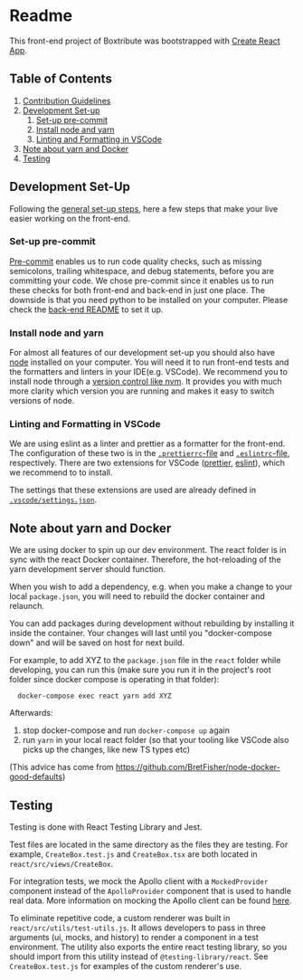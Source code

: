 # Readme

This front-end project of Boxtribute was bootstrapped with [Create React App](https://github.com/facebook/create-react-app).

## Table of Contents

1. [Contribution Guidelines](../CONTRIBUTING.md)
2. [Development Set-up](#development-set-up)
   1. [Set-up pre-commit](#set-up-pre-commit)
   2. [Install node and yarn](#install-node-and-yarn)
   3. [Linting and Formatting in VSCode](#linting-and-formatting-in-vscode)
3. [Note about yarn and Docker](#note-about-yarn-and-docker)
4. [Testing](#testing)

## Development Set-Up

Following the [general set-up steps](../README.md), here a few steps that make your live easier working on the front-end.

### Set-up pre-commit

[Pre-commit](https://pre-commit.com/) enables us to run code quality checks, such as missing semicolons, trailing whitespace, and debug statements, before you are committing your code. We chose pre-commit since it enables us to run these checks for both front-end and back-end in just one place.
The downside is that you need python to be installed on your computer.
Please check the [back-end README](../back/README.md#set-up-pre-commit) to set it up.

### Install node and yarn

For almost all features of our development set-up you should also have [node](https://nodejs.org/en/download/) installed on your computer. You will need it to run front-end tests and the formatters and linters in your IDE(e.g. VSCode).
We recommend you to install node through a [version control like nvm](https://github.com/nvm-sh/nvm). It provides you with much more clarity which version you are running and makes it easy to switch versions of node.

### Linting and Formatting in VSCode

We are using eslint as a linter and prettier as a formatter for the front-end. The configuration of these two is in the [`.prettierrc`-file](../.prettierrc) and [`.eslintrc`-file](../.eslintrc), respectively. There are two extensions for VSCode ([prettier](https://marketplace.visualstudio.com/items?itemName=esbenp.prettier-vscode), [eslint](dbaeumer.vscode-eslint)), which we recommend to to install.

The settings that these extensions are used are already defined in [`.vscode/settings.json`](../.vscode/settings.json).

## Note about yarn and Docker

We are using docker to spin up our dev environment. The react folder is in sync with the react Docker container. Therefore, the hot-reloading of the yarn development server should function.

When you wish to add a dependency, e.g. when you make a change to your local `package.json`, you will need to rebuild the docker container and relaunch.

You can add packages during development without rebuilding by installing it inside the container. Your changes will last until you "docker-compose down" and will be saved on host for next build.

For example, to add XYZ to the `package.json` file in the `react` folder while developing, you can run this (make sure you run it in the project's root folder since docker compose is operating in that folder):

      docker-compose exec react yarn add XYZ

Afterwards: 
1. stop docker-compose and run `docker-compose up` again
2. run `yarn` in your local react folder (so that your tooling like VSCode also picks up the changes, like new TS types etc)
 
(This advice has come from https://github.com/BretFisher/node-docker-good-defaults)

## Testing

Testing is done with React Testing Library and Jest.

Test files are located in the same directory as the files they are testing. For example, `CreateBox.test.js` and `CreateBox.tsx` are both located in `react/src/views/CreateBox`.

For integration tests, we mock the Apollo client with a `MockedProvider` component instead of the `ApolloProvider` component that is used to handle real data. More information on mocking the Apollo client can be found [here](https://www.apollographql.com/docs/react/development-testing/testing/).

To eliminate repetitive code, a custom renderer was built in `react/src/utils/test-utils.js`. It allows developers to pass in three arguments (ui, mocks, and history) to render a component in a test environment. The utility also exports the entire react testing library, so you should import from this utility instead of `@testing-library/react`. See `CreateBox.test.js` for examples of the custom renderer's use.

